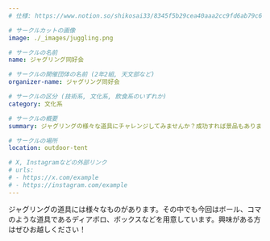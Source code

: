 ```yaml
---
# 仕様: https://www.notion.so/shikosai33/8345f5b29cea40aaa2cc9fd6ab79c6a6?pvs=4#5438a1577b604f39a67658a72f2283b8

# サークルカットの画像
image: ./_images/juggling.png

# サークルの名前
name: ジャグリング同好会

# サークルの開催団体の名前 (2年2組, 天文部など)
organizer-name: ジャグリング同好会

# サークルの区分 (技術系, 文化系, 飲食系のいずれか)
category: 文化系

# サークルの概要
summary: ジャグリングの様々な道具にチャレンジしてみませんか？成功すれば景品もあります！

# サークルの場所
location: outdoor-tent

# X, Instagramなどの外部リンク
# urls:
# - https://x.com/example
# - https://instagram.com/example
---
```

ジャグリングの道具には様々なものがあります。その中でも今回はボール、コマのような道具であるディアボロ、ボックスなどを用意しています。興味がある方はぜひお越しください！

